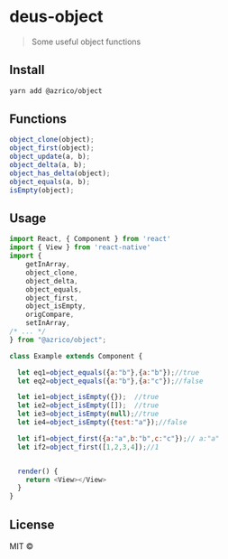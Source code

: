 # deus-object

> Some useful object functions

## Install

```bash
yarn add @azrico/object
```

## Functions

```js
object_clone(object);
object_first(object);
object_update(a, b);
object_delta(a, b);
object_has_delta(object);
object_equals(a, b);
isEmpty(object);
```

## Usage

```js
import React, { Component } from 'react'
import { View } from 'react-native'
import {
	getInArray,
	object_clone,
	object_delta,
	object_equals,
	object_first,
	object_isEmpty,
	origCompare,
	setInArray,
/* ... */
} from "@azrico/object";

class Example extends Component {

  let eq1=object_equals({a:"b"},{a:"b"});//true
  let eq2=object_equals({a:"b"},{a:"c"});//false

  let ie1=object_isEmpty({});  //true
  let ie2=object_isEmpty([]);  //true
  let ie3=object_isEmpty(null);//true
  let ie4=object_isEmpty({test:"a"});//false

  let if1=object_first({a:"a",b:"b",c:"c"});// a:"a"
  let if2=object_first([1,2,3,4]);//1


  render() {
    return <View></View>
  }
}
```

## License

MIT © [](https://github.com/)
